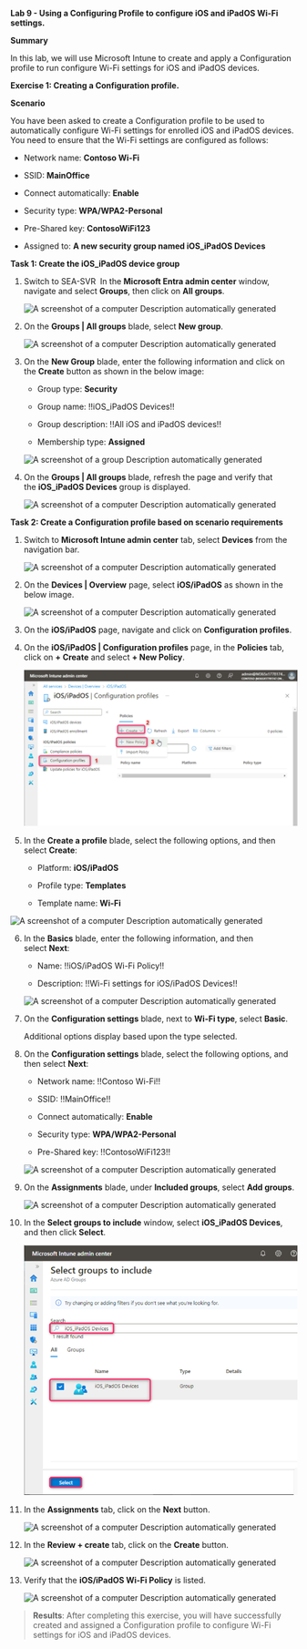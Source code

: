 **Lab 9 - Using a Configuring Profile to configure iOS and iPadOS Wi-Fi
settings.**

**Summary**

In this lab, we will use Microsoft Intune to create and apply a
Configuration profile to run configure Wi-Fi settings for iOS and iPadOS
devices.

**Exercise 1: Creating a Configuration profile.**

**Scenario**

You have been asked to create a Configuration profile to be used to
automatically configure Wi-Fi settings for enrolled iOS and iPadOS
devices. You need to ensure that the Wi-Fi settings are configured as
follows:

- Network name: **Contoso Wi-Fi**

- SSID: **MainOffice**

- Connect automatically: **Enable**

- Security type: **WPA/WPA2-Personal**

- Pre-Shared key: **ContosoWiFi123**

- Assigned to: **A new security group named iOS_iPadOS Devices**

**Task 1: Create the iOS_iPadOS device group**

1.  Switch to SEA-SVR
     In the **Microsoft Entra admin center** window, navigate and select
    **Groups**, then click on **All groups**.

     ![A screenshot of a computer Description automatically
     generated](./media/image1.png)

2.  On the **Groups | All groups** blade, select **New group**.

     ![A screenshot of a computer Description automatically
     generated](./media/image2.png)

3.  On the **New Group** blade, enter the following information and
    click on the **Create** button as shown in the below image:

    - Group type: **Security**

    - Group name: !!iOS_iPadOS Devices!!

    - Group description: !!All iOS and iPadOS devices!!

    - Membership type: **Assigned**

     ![A screenshot of a group Description automatically
     generated](./media/image3.png)

4.  On the **Groups | All groups** blade, refresh the page and verify
    that the **iOS_iPadOS Devices** group is displayed.

     ![A screenshot of a computer Description automatically
     generated](./media/image4.png)

**Task 2: Create a Configuration profile based on scenario
requirements**

1.  Switch to **Microsoft Intune admin center** tab,
    select **Devices** from the navigation bar.

    ![A screenshot of a computer Description automatically
    generated](./media/image5.png)

2.  On the **Devices | Overview** page, select **iOS/iPadOS** as shown
    in the below image.

    ![A screenshot of a computer Description automatically
    generated](./media/image6.png)

3.  On the **iOS/iPadOS** page, navigate and click on **Configuration
    profiles**.

4.  On the **iOS/iPadOS | Configuration profiles** page, in the
    **Policies** tab, click on **+ Create** and select **+ New Policy**.

    ![](./media/image7.png)

5.  In the **Create a profile** blade, select the following options, and
    then select **Create**:

    - Platform: **iOS/iPadOS**

    - Profile type: **Templates**

    - Template name: **Wi-Fi**

   ![A screenshot of a computer Description automatically
   generated](./media/image8.png)

6.  In the **Basics** blade, enter the following information, and then
    select **Next**:

    - Name: !!iOS/iPadOS Wi-Fi Policy!!

    - Description: !!Wi-Fi settings for iOS/iPadOS Devices!!

     ![A screenshot of a computer Description automatically
     generated](./media/image9.png)

7.  On the **Configuration settings** blade, next to **Wi-Fi type**,
    select **Basic**.

     Additional options display based upon the type selected.

8.  On the **Configuration settings** blade, select the following
    options, and then select **Next**:

    - Network name: !!Contoso Wi-Fi!!

    - SSID: !!MainOffice!!

    - Connect automatically: **Enable**

    - Security type: **WPA/WPA2-Personal**

    - Pre-Shared key: !!ContosoWiFi123!!

    ![A screenshot of a computer Description automatically
    generated](./media/image10.png)

9.  On the **Assignments** blade, under **Included groups**,
    select **Add groups**.

     ![A screenshot of a computer Description automatically
     generated](./media/image11.png)

10. In the **Select groups to include** window, select **iOS_iPadOS
    Devices**, and then click **Select**.

     ![](./media/image12.png)

11. In the **Assignments** tab, click on the **Next** button.

     ![A screenshot of a computer Description automatically
     generated](./media/image13.png)

12. In the **Review + create** tab, click on the **Create** button.

     ![A screenshot of a computer Description automatically
     generated](./media/image14.png)

13. Verify that the **iOS/iPadOS Wi-Fi Policy** is listed.

     ![A screenshot of a computer Description automatically
     generated](./media/image15.png)

> **Results**: After completing this exercise, you will have
> successfully created and assigned a Configuration profile to configure
> Wi-Fi settings for iOS and iPadOS devices.
